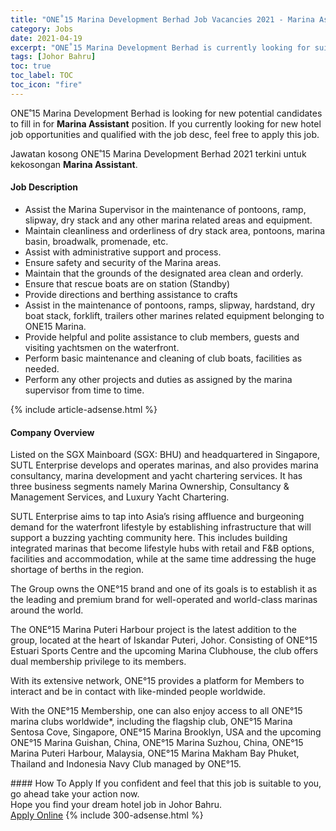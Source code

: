 ```yaml
---
title: "ONE˚15 Marina Development Berhad Job Vacancies 2021 - Marina Assistant" 
category: Jobs 
date: 2021-04-19 
excerpt: "ONE˚15 Marina Development Berhad is currently looking for suitable person to fill in the Marina Assistant which positioned at Johor Bahru" 
tags: [Johor Bahru] 
toc: true 
toc_label: TOC 
toc_icon: "fire" 
--- 
```


<p>ONE˚15 Marina Development Berhad is looking for new potential candidates to fill in for <b>Marina Assistant</b> position. If you currently looking for new hotel job opportunities and qualified with the job desc, feel free to apply this job.
</p>Jawatan kosong ONE˚15 Marina Development Berhad 2021 terkini untuk kekosongan <b>Marina Assistant</b>. 
<div><div><h4>Job Description</h4></div><div><div><span><div><ul><li>Assist the Marina Supervisor in the maintenance of pontoons, ramp, slipway, dry stack and any other marina related areas and equipment.</li><li>Maintain cleanliness and orderliness of dry stack area, pontoons, marina basin, broadwalk, promenade, etc.</li><li>Assist with administrative support and process.</li><li>Ensure safety and security of the Marina areas.</li><li>Maintain that the grounds of the designated area clean and orderly.</li><li>Ensure that rescue boats are on station (Standby)</li><li>Provide directions and berthing assistance to crafts</li><li>Assist in the maintenance of pontoons, ramps, slipway, hardstand, dry boat stack, forklift, trailers other marines related equipment belonging to ONE15 Marina.</li><li>Provide helpful and polite assistance to club members, guests and visiting yachtsmen on the waterfront.</li><li>Perform basic maintenance and cleaning of club boats, facilities as needed.</li><li>Perform any other projects and duties as assigned by the marina supervisor from time to time.</li></ul></div></span></div></div></div> 
{% include article-adsense.html %} 
<div><div><h4>Company Overview</h4></div><div><div><span><div><p>Listed on the SGX Mainboard (SGX: BHU) and headquartered in Singapore, SUTL Enterprise develops and operates marinas, and also provides marina consultancy, marina development and yacht chartering services. It has three business segments namely Marina Ownership, Consultancy &amp; Management Services, and Luxury Yacht Chartering.</p><p>SUTL Enterprise aims to tap into Asia&#8217;s rising affluence and burgeoning demand for the waterfront lifestyle by establishing infrastructure that will support a buzzing yachting community here. This includes building integrated marinas that become lifestyle hubs with retail and F&amp;B options, facilities and accommodation, while at the same time addressing the huge shortage of berths in the region.</p><p>The Group owns the ONE&#176;15 brand and one of its goals is to establish it as the leading and premium brand for well-operated and world-class marinas around the world.</p><p>The ONE&#176;15 Marina Puteri Harbour project is the latest addition to the group, located at the heart of Iskandar Puteri, Johor. Consisting of ONE&#176;15 Estuari Sports Centre and the upcoming Marina Clubhouse, the club offers dual membership privilege to its members. </p><p>With its extensive network, ONE&#176;15 provides a platform for Members to interact and be in contact with like-minded people worldwide.</p><p>With the ONE&#176;15 Membership, one can also enjoy access to all ONE&#176;15 marina clubs worldwide*, including the flagship club, ONE&#176;15 Marina Sentosa Cove, Singapore, ONE&#176;15 Marina Brooklyn, USA and the upcoming ONE&#176;15 Marina Guishan, China, ONE&#176;15 Marina Suzhou, China, ONE&#176;15 Marina Puteri Harbour, Malaysia, ONE&#176;15 Marina Makham Bay Phuket, Thailand and Indonesia Navy Club managed by ONE&#176;15.</p></div></span></div></div></div> 
#### How To Apply 
If you confident and feel that this job is suitable to you, go ahead take your action now. <br/> 
Hope you find your dream hotel job in Johor Bahru. <br/> 
<a href="https://www.jobstreet.com.my/en/job/marina-assistant-4541868?jobId=jobstreet-my-job-4541868" class="btn btn--info" target="_blank" rel="nofollow noopenner">Apply Online</a> 
{% include 300-adsense.html %} 